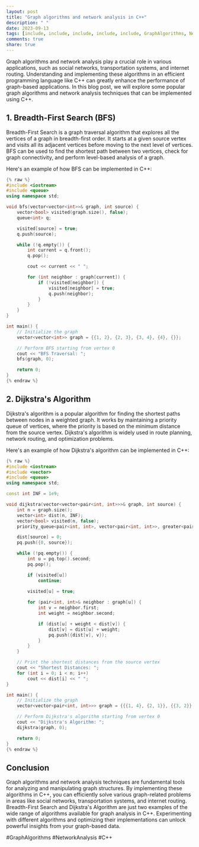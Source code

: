 ```yaml
---
layout: post
title: "Graph algorithms and network analysis in C++"
description: " "
date: 2023-09-13
tags: [include, include, include, include, include, GraphAlgorithms, NetworkAnalysis]
comments: true
share: true
---
```


Graph algorithms and network analysis play a crucial role in various applications, such as social networks, transportation systems, and internet routing. Understanding and implementing these algorithms in an efficient programming language like C++ can greatly enhance the performance of graph-based applications. In this blog post, we will explore some popular graph algorithms and network analysis techniques that can be implemented using C++. 

## 1. Breadth-First Search (BFS)

Breadth-First Search is a graph traversal algorithm that explores all the vertices of a graph in breadth-first order. It starts at a given source vertex and visits all its adjacent vertices before moving to the next level of vertices. BFS can be used to find the shortest path between two vertices, check for graph connectivity, and perform level-based analysis of a graph.

Here's an example of how BFS can be implemented in C++:

```cpp
{% raw %}
#include <iostream>
#include <queue>
using namespace std;

void bfs(vector<vector<int>>& graph, int source) {
    vector<bool> visited(graph.size(), false);
    queue<int> q;

    visited[source] = true;
    q.push(source);

    while (!q.empty()) {
        int current = q.front();
        q.pop();

        cout << current << " ";

        for (int neighbor : graph[current]) {
            if (!visited[neighbor]) {
                visited[neighbor] = true;
                q.push(neighbor);
            }
        }
    }
}

int main() {
    // Initialize the graph
    vector<vector<int>> graph = {{1, 2}, {2, 3}, {3, 4}, {4}, {}};

    // Perform BFS starting from vertex 0
    cout << "BFS Traversal: ";
    bfs(graph, 0);

    return 0;
}
{% endraw %}
```

## 2. Dijkstra's Algorithm

Dijkstra's algorithm is a popular algorithm for finding the shortest paths between nodes in a weighted graph. It works by maintaining a priority queue of vertices, where the priority is based on the minimum distance from the source vertex. Dijkstra's algorithm is widely used in route planning, network routing, and optimization problems.

Here's an example of how Dijkstra's algorithm can be implemented in C++:

```cpp
{% raw %}
#include <iostream>
#include <vector>
#include <queue>
using namespace std;

const int INF = 1e9;

void dijkstra(vector<vector<pair<int, int>>>& graph, int source) {
    int n = graph.size();
    vector<int> dist(n, INF);
    vector<bool> visited(n, false);
    priority_queue<pair<int, int>, vector<pair<int, int>>, greater<pair<int, int>>> pq;

    dist[source] = 0;
    pq.push({0, source});

    while (!pq.empty()) {
        int u = pq.top().second;
        pq.pop();

        if (visited[u])
            continue;
        
        visited[u] = true;

        for (pair<int, int>& neighbor : graph[u]) {
            int v = neighbor.first;
            int weight = neighbor.second;

            if (dist[u] + weight < dist[v]) {
                dist[v] = dist[u] + weight;
                pq.push({dist[v], v});
            }
        }
    }

    // Print the shortest distances from the source vertex
    cout << "Shortest Distances: ";
    for (int i = 0; i < n; i++)
        cout << dist[i] << " ";
}

int main() {
    // Initialize the graph
    vector<vector<pair<int, int>>> graph = {{{1, 4}, {2, 1}}, {{3, 2}}, {{1, 1}, {3, 5}}, {{4, 3}}, {{2, 1}}};

    // Perform Dijkstra's algorithm starting from vertex 0
    cout << "Dijkstra's Algorithm: ";
    dijkstra(graph, 0);

    return 0;
}
{% endraw %}
```

## Conclusion

Graph algorithms and network analysis techniques are fundamental tools for analyzing and manipulating graph structures. By implementing these algorithms in C++, you can efficiently solve various graph-related problems in areas like social networks, transportation systems, and internet routing. Breadth-First Search and Dijkstra's Algorithm are just two examples of the wide range of algorithms available for graph analysis in C++. Experimenting with different algorithms and optimizing their implementations can unlock powerful insights from your graph-based data.

#GraphAlgorithms #NetworkAnalysis #C++